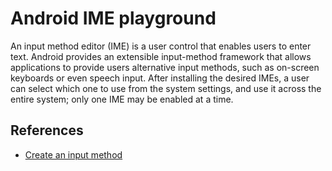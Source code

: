 # Android IME playground

An input method editor (IME) is a user control that enables users to enter text. Android provides an extensible input-method framework that allows applications to provide users alternative input methods, such as on-screen keyboards or even speech input. After installing the desired IMEs, a user can select which one to use from the system settings, and use it across the entire system; only one IME may be enabled at a time.

## References

- [Create an input method](https://developer.android.com/guide/topics/text/creating-input-method)
